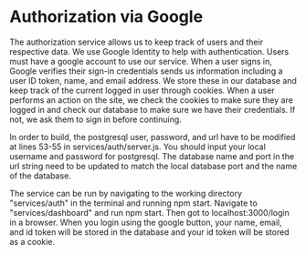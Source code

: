 # Authorization via Google

The authorization service allows us to keep track of users and their respective data. We use Google Identity to help with authentication. Users must have a google account to use our service. When a user signs in, Google verifies their sign-in credentials sends us information including a user ID token, name, and email address. We store these in our database and keep track of the current logged in user through cookies. When a user performs an action on the site, we check the cookies to make sure they are logged in and check our database to make sure we have their credentials. If not, we ask them to sign in before continuing.

In order to build, the postgresql user, password, and url have to be modified at lines 53-55 in services/auth/server.js. You should input your local username and password for postgresql. The database name and port in the url string need to be updated to match the local database port and the name of the database.

The service can be run by navigating to the working directory "services/auth" in the terminal and running npm start. Navigate to "services/dashboard" and run npm start. Then got to localhost:3000/login in a browser. When you login using the google button, your name, email, and id token will be stored in the database and your id token will be stored as a cookie.
